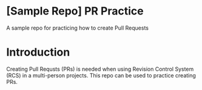 # [Sample Repo] PR Practice
A sample repo for practicing how to create Pull Requests

# Introduction
Creating Pull Requsts (PRs) is needed when using Revision Control System (RCS) in a multi-person projects. This repo can be used to practice creating PRs.
